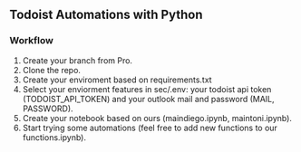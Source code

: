 ## Todoist Automations with Python

### Workflow

1. Create your branch from Pro.
2. Clone the repo.
3. Create your enviroment based on requirements.txt
4. Select your enviorment features in sec/.env: your todoist api token (TODOIST_API_TOKEN) and your outlook mail and password (MAIL, PASSWORD).
5. Create your notebook based on ours (maindiego.ipynb, maintoni.ipynb).
6. Start trying some automations (feel free to add new functions to our functions.ipynb).